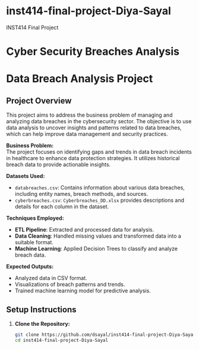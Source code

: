 # inst414-final-project-Diya-Sayal
INST414 Final Project
# Cyber Security Breaches Analysis
# Data Breach Analysis Project

## Project Overview

This project aims to address the business problem of managing and analyzing data breaches in the cybersecurity sector. The objective is to use data analysis to uncover insights and patterns related to data breaches, which can help improve data management and security practices.

**Business Problem:**  
The project focuses on identifying gaps and trends in data breach incidents in healthcare to enhance data protection strategies. It utilizes historical breach data to provide actionable insights.

**Datasets Used:**
- `databreaches.csv`: Contains information about various data breaches, including entity names, breach methods, and sources.
- `cyberbreaches.csv`: `Cyberbreaches_DD.xlsx` provides descriptions and details for each column in the dataset.

**Techniques Employed:**
- **ETL Pipeline**: Extracted and processed data for analysis.
- **Data Cleaning**: Handled missing values and transformed data into a suitable format.
- **Machine Learning**: Applied Decision Trees to classify and analyze breach data.

**Expected Outputs:**
- Analyzed data in CSV format.
- Visualizations of breach patterns and trends.
- Trained machine learning model for predictive analysis.

## Setup Instructions

1. **Clone the Repository:**
   ```bash
   git clone https://github.com/dsayal/inst414-final-project-Diya-Sayal.git
   cd inst414-final-project-Diya-Sayal
